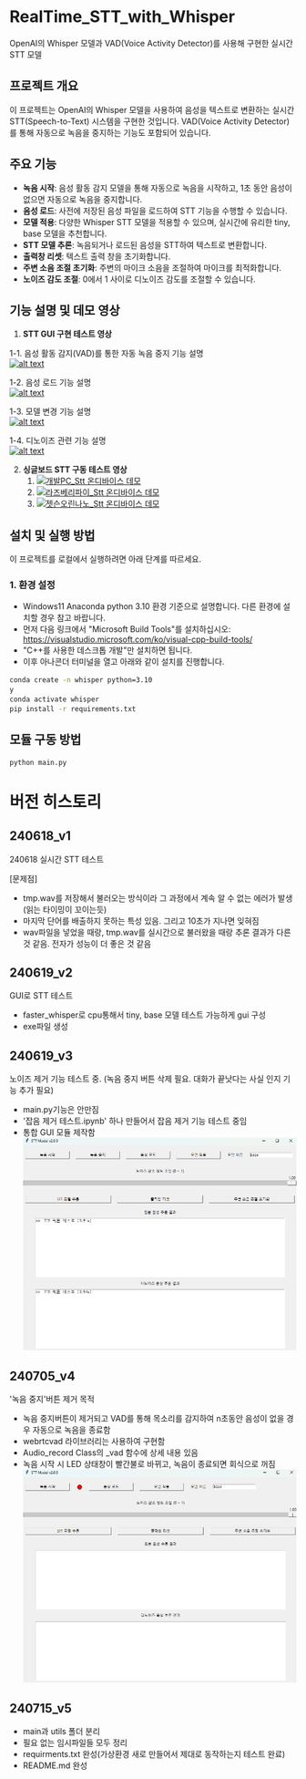 # RealTime_STT_with_Whisper

OpenAI의 Whisper 모델과 VAD(Voice Activity Detector)를 사용해 구현한 실시간 STT 모델

## 프로젝트 개요
이 프로젝트는 OpenAI의 Whisper 모델을 사용하여 음성을 텍스트로 변환하는 실시간 STT(Speech-to-Text) 시스템을 구현한 것입니다. VAD(Voice Activity Detector)를 통해 자동으로 녹음을 중지하는 기능도 포함되어 있습니다.

## 주요 기능
- **녹음 시작**: 음성 활동 감지 모델을 통해 자동으로 녹음을 시작하고, 1초 동안 음성이 없으면 자동으로 녹음을 중지합니다.
- **음성 로드**: 사전에 저장된 음성 파일을 로드하여 STT 기능을 수행할 수 있습니다.
- **모델 적용**: 다양한 Whisper STT 모델을 적용할 수 있으며, 실시간에 유리한 tiny, base 모델을 추천합니다.
- **STT 모델 추론**: 녹음되거나 로드된 음성을 STT하여 텍스트로 변환합니다.
- **출력창 리셋**: 텍스트 출력 창을 초기화합니다.
- **주변 소음 조절 초기화**: 주변의 마이크 소음을 조절하여 마이크를 최적화합니다.
- **노이즈 감도 조절**: 0에서 1 사이로 디노이즈 감도를 조절할 수 있습니다.

## 기능 설명 및 데모 영상
1. **STT GUI 구현 테스트 영상**

1-1. 음성 활동 감지(VAD)를 통한 자동 녹음 중지 기능 설명  
[![alt text](https://img.youtube.com/vi/WDDFrGd1XBg/0.jpg)](https://www.youtube.com/watch?v=WDDFrGd1XBg)  
  
1-2. 음성 로드 기능 설명  
[![alt text](https://img.youtube.com/vi/0IZx-0-FGZI/0.jpg)](https://www.youtube.com/watch?v=0IZx-0-FGZI)  
  
1-3. 모델 변경 기능 설명  
[![alt text](https://img.youtube.com/vi/sQlIkdLi9Bs/0.jpg)](https://www.youtube.com/watch?v=sQlIkdLi9Bs)  
  
1-4. 디노이즈 관련 기능 설명  
[![alt text](https://img.youtube.com/vi/N6eltE5N9MM/0.jpg)](https://www.youtube.com/watch?v=N6eltE5N9MM)  
  



2. **싱글보드 STT 구동 테스트 영상**
    1. [![개발PC_Stt 온디바이스 데모](https://img.youtube.com/vi/Kit1lvTWxxg/0.jpg)](https://www.youtube.com/watch?v=Kit1lvTWxxg)
    2. [![라즈베리파이_Stt 온디바이스 데모](https://img.youtube.com/vi/UtyPmrirj_0/0.jpg)](https://www.youtube.com/watch?v=UtyPmrirj_0)
    3. [![젯슨오린나노_Stt 온디바이스 데모](https://img.youtube.com/vi/MfX-K7kKF_Y/0.jpg)](https://www.youtube.com/watch?v=MfX-K7kKF_Y)

## 설치 및 실행 방법
이 프로젝트를 로컬에서 실행하려면 아래 단계를 따르세요.

### 1. 환경 설정
- Windows11 Anaconda python 3.10 환경 기준으로 설명합니다. 다른 환경에 설치할 경우 참고 바랍니다.
- 먼저 다음 링크에서 "Microsoft Build Tools"를 설치하십시오: https://visualstudio.microsoft.com/ko/visual-cpp-build-tools/
- "C++를 사용한 데스크톱 개발"만 설치하면 됩니다.
- 이후 아나콘더 터미널을 열고 아래와 같이 설치를 진행합니다.

```bash
conda create -n whisper python=3.10
y
conda activate whisper
pip install -r requirements.txt
```

## 모듈 구동 방법
```bash
python main.py
```

# 버전 히스토리
## 240618_v1
240618 실시간 STT 테스트

[문제점]
- tmp.wav를 저장해서 불러오는 방식이라 그 과정에서 계속 알 수 없는 에러가 발생(읽는 타이밍이 꼬이는듯)
- 마지막 단어를 배출하지 못하는 특성 있음. 그리고 10초가 지나면 잊혀짐
- wav파일을 넣었을 때랑, tmp.wav를 실시간으로 불러왔을 때랑 추론 결과가 다른 것 같음. 전자가 성능이 더 좋은 것 같음

## 240619_v2
GUI로 STT 테스트
- faster_whisper로 cpu통해서 tiny, base 모델 테스트 가능하게 gui 구성
- exe파일 생성

## 240619_v3 
노이즈 제거 기능 테스트 중. (녹음 중지 버튼 삭제 필요. 대화가 끝낫다는 사실 인지 기능 추가 필요)
- main.py기능은 안만짐
- '잡음 제거 테스트.ipynb' 하나 만들어서 잡음 제거 기능 테스트 중임
- 통합 GUI 모듈 제작함
![alt text](README_img/img1.png)

## 240705_v4
'녹음 중지'버튼 제거 목적
- 녹음 중지버튼이 제거되고 VAD를 통해 목소리를 감지하여 n초동안 음성이 없을 경우 자동으로 녹음을 종료함
- webrtcvad 라이브러리는 사용하여 구현함
- Audio_record Class의 _vad 함수에 상세 내용 있음
- 녹음 시작 시 LED 상태창이 빨간불로 바뀌고, 녹음이 종료되면 회식으로 꺼짐
![alt text](README_img/img2.png)

## 240715_v5
- main과 utils 폴더 분리
- 필요 없는 임시파일들 모두 정리
- requirments.txt 완성(가상환경 새로 만들어서 제대로 동작하는지 테스트 완료)
- README.md 완성
